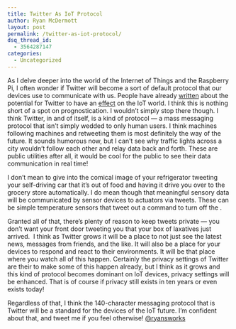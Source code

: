 ```yaml
---
title: Twitter As IoT Protocol
author: Ryan McDermott
layout: post
permalink: /twitter-as-iot-protocol/
dsq_thread_id:
  - 3564287147
categories:
  - Uncategorized
---
```

As I delve deeper into the world of the Internet of Things and the Raspberry Pi, I often wonder if Twitter will become a sort of default protocol that our devices use to communicate with us. People have already [written][1] about the potential for Twitter to have an [effect][2] on the IoT world. I think this is nothing short of a spot on prognostication. I wouldn&#8217;t simply stop there though. I think Twitter, in and of itself, is a kind of protocol &#8212; a mass messaging protocol that isn&#8217;t simply wedded to only human users. I think machines following machines and retweeting them is most definitely the way of the future. It sounds humorous now, but I can&#8217;t see why traffic lights across a city wouldn&#8217;t follow each other and relay data back and forth. These are public utilities after all, it would be cool for the public to see their data communication in real time!

I don&#8217;t mean to give into the comical image of your refrigerator tweeting your self-driving car that it&#8217;s out of food and having it drive you over to the grocery store automatically. I do mean though that meaningful sensory data will be communicated by sensor devices to actuators via tweets. These can be simple temperature sensors that tweet out a command to turn off the .

Granted all of that, there&#8217;s plenty of reason to keep tweets private &#8212; you don&#8217;t want your front door tweeting you that your box of laxatives just arrived.  I think as Twitter grows it will be a place to not just see the latest news, messages from friends, and the like. It will also be a place for your devices to respond and react to their environments. It will be that place where you watch all of this happen. Certainly the privacy settings of Twitter are their to make some of this happen already, but I think as it grows and this kind of protocol becomes dominant on IoT devices, privacy settings will be enhanced. That is of course if privacy still exists in ten years or even exists today!

Regardless of that, I think the 140-character messaging protocol that is Twitter will be a standard for the devices of the IoT future. I&#8217;m confident about that, and tweet me if you feel otherwise! [@ryansworks][3]

 [1]: http://pando.com/2013/05/10/twitter-enabling-the-internet-of-things-lite/
 [2]: http://readwrite.com/files/files/files/images/house_twitter_mouse.jpg
 [3]: https://twitter.com/ryansworks